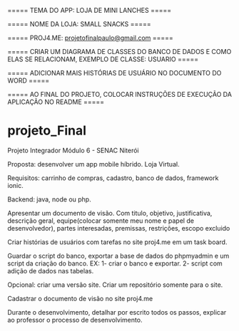 

===== TEMA DO APP: LOJA DE MINI LANCHES =====

===== NOME DA LOJA: SMALL SNACKS =====

===== PROJ4.ME: projetofinalpaulo@gmail.com =====

===== CRIAR UM DIAGRAMA DE CLASSES DO BANCO DE DADOS E COMO ELAS SE RELACIONAM, EXEMPLO DE CLASSE: USUARIO =====

===== ADICIONAR MAIS HISTÓRIAS DE USUÁRIO NO DOCUMENTO DO WORD =====

===== AO FINAL DO PROJETO, COLOCAR INSTRUÇÕES DE EXECUÇÃO DA APLICAÇÃO NO README =====

# projeto_Final
Projeto Integrador Módulo 6 - SENAC Niterói

Proposta: desenvolver um app mobile híbrido. Loja Virtual.

Requisitos: carrinho de compras, cadastro, banco de dados, framework ionic.

Backend: java, node ou php.

  Apresentar um documento de visão.
  Com titulo, objetivo, justificativa, descrição geral, 
  equipe(colocar somente meu nome e papel de desenvolvedor), partes interesadas, premissas,
  restrições, escopo excluido

Criar histórias de usuários com tarefas no site proj4.me em um task board.

Guardar o script do banco, exportar a base de dados do phpmyadmin e um script da criação do banco.
  EX: 1- criar o banco e exportar.
      2- script com adição de dados nas tabelas.

Opcional: criar uma versão site. Criar um repositório somente para o site.

Cadastrar o documento de visão no site proj4.me

Durante o desenvolvimento, detalhar por escrito todos os passos, explicar ao professor o processo de desenvolvimento.



